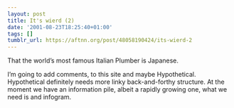 ```yaml
---
layout: post
title: It's wierd (2)
date: '2001-08-23T18:25:40+01:00'
tags: []
tumblr_url: https://aftnn.org/post/48058190424/its-wierd-2
---
```

<p>That the world&rsquo;s most famous Italian Plumber is Japanese.</p>
<p>I&rsquo;m going to add comments, to this site and maybe Hypothetical. Hypothetical definitely needs more linky back-and-forthy structure. At the moment we have an information pile, albeit a rapidly growing one, what we need is and <a>infogram</a>.</p>
